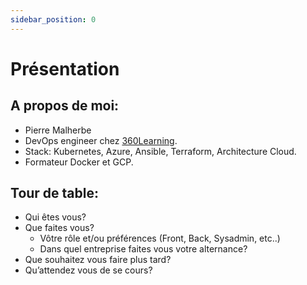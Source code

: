 ```yaml
---
sidebar_position: 0
---
```


# Présentation

## A propos de moi:

* Pierre Malherbe
* DevOps engineer chez [360Learning](https://360learning.com).
* Stack: Kubernetes, Azure, Ansible, Terraform, Architecture Cloud.
* Formateur Docker et GCP.

## Tour de table:
* Qui êtes vous?
* Que faites vous?
    * Vôtre rôle et/ou préférences (Front, Back, Sysadmin, etc..)
    * Dans quel entreprise faites vous votre alternance?
* Que souhaitez vous faire plus tard?
* Qu’attendez vous de se cours?
